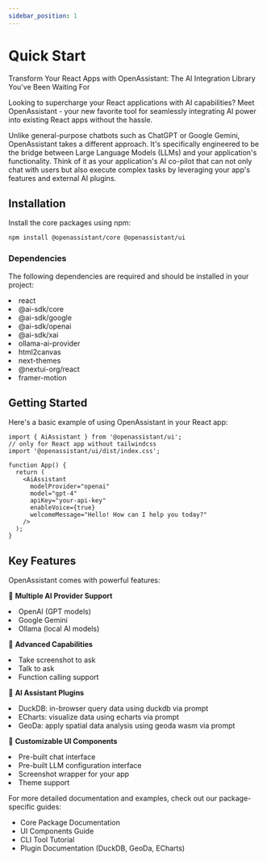```yaml
---
sidebar_position: 1
---
```


# Quick Start

Transform Your React Apps with OpenAssistant: The AI Integration Library You've Been Waiting For

Looking to supercharge your React applications with AI capabilities? Meet OpenAssistant - your new favorite tool for seamlessly integrating AI power into existing React apps without the hassle.

Unlike general-purpose chatbots such as ChatGPT or Google Gemini, OpenAssistant takes a different approach. It's specifically engineered to be the bridge between Large Language Models (LLMs) and your application's functionality. Think of it as your application's AI co-pilot that can not only chat with users but also execute complex tasks by leveraging your app's features and external AI plugins.

## **Installation**

Install the core packages using npm:

```bash
npm install @openassistant/core @openassistant/ui
```

### **Dependencies**

The following dependencies are required and should be installed in your project:

<li> react </li>
<li> @ai-sdk/core </li>
<li> @ai-sdk/google </li>
<li> @ai-sdk/openai </li>
<li> @ai-sdk/xai </li>
<li> ollama-ai-provider </li>
<li> html2canvas </li>
<li> next-themes </li>
<li> @nextui-org/react </li>
<li> framer-motion </li>

## **Getting Started**

Here's a basic example of using OpenAssistant in your React app:

```tsx
import { AiAssistant } from '@openassistant/ui';
// only for React app without tailwindcss
import '@openassistant/ui/dist/index.css';

function App() {
  return (
    <AiAssistant
      modelProvider="openai"
      model="gpt-4"
      apiKey="your-api-key"
      enableVoice={true}
      welcomeMessage="Hello! How can I help you today?"
    />
  );
}
```

## **Key Features**

OpenAssistant comes with powerful features:

🤖 **Multiple AI Provider Support**
  <li> OpenAI (GPT models) </li>
  <li> Google Gemini </li>
  <li> Ollama (local AI models) </li>

🎯 **Advanced Capabilities**
  <li> Take screenshot to ask </li>
  <li> Talk to ask </li>
  <li> Function calling support </li>

🌟 **AI Assistant Plugins**
  <li> DuckDB: in-browser query data using duckdb via prompt </li>
  <li> ECharts: visualize data using echarts via prompt </li>
  <li> GeoDa: apply spatial data analysis using geoda wasm via prompt </li>

🎨 **Customizable UI Components**
  <li> Pre-built chat interface </li>
  <li> Pre-built LLM configuration interface </li>
  <li> Screenshot wrapper for your app </li>
  <li> Theme support </li>

For more detailed documentation and examples, check out our package-specific guides:

- Core Package Documentation
- UI Components Guide
- CLI Tool Tutorial
- Plugin Documentation (DuckDB, GeoDa, ECharts)
